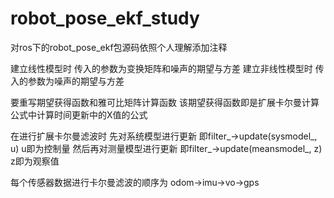﻿# robot_pose_ekf_study
对ros下的robot_pose_ekf包源码依照个人理解添加注释

建立线性模型时 传入的参数为变换矩阵和噪声的期望与方差
建立非线性模型时 传入的参数为噪声的期望与方差

  要重写期望获得函数和雅可比矩阵计算函数
  该期望获得函数即是扩展卡尔曼计算公式中计算时间更新中的X值的公式



在进行扩展卡尔曼滤波时
先对系统模型进行更新 即filter_->update(sysmodel_, u) u即为控制量
然后再对测量模型进行更新 即filter_->update(meansmodel_, z) z即为观察值

每个传感器数据进行卡尔曼滤波的顺序为 odom->imu->vo->gps
